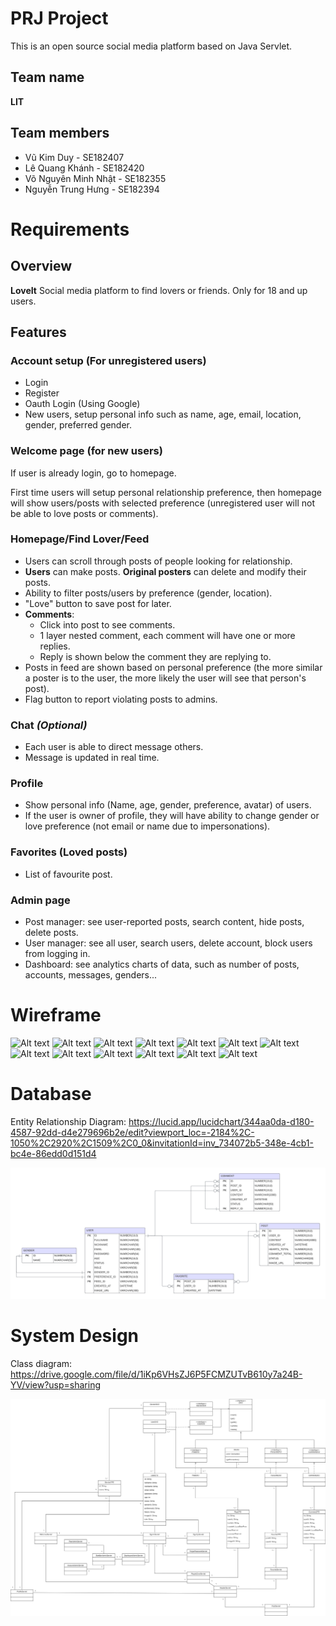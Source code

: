 # PRJ Project

This is an open source social media platform based on Java Servlet.

## Team name
**LIT**

## Team members
- Vũ Kim Duy - SE182407
- Lê Quang Khánh - SE182420
- Võ Nguyên Minh Nhật - SE182355
- Nguyễn Trung Hưng - SE182394

# Requirements

## Overview
**LoveIt**
Social media platform to find lovers or friends. Only for 18 and up users.

## Features
### Account setup (For unregistered users)
 - Login
 - Register
 - Oauth Login (Using Google)
 - New users, setup personal info such as name, age, email, location, gender, preferred gender.

### Welcome page (for new users)
If user is already login, go to homepage.

First time users will setup personal relationship preference, 
then homepage will show users/posts with selected preference (unregistered user will not be able to love posts or comments).

### Homepage/Find Lover/Feed
- Users can scroll through posts of people looking for relationship.
- **Users** can make posts. **Original posters** can delete and modify their posts.
- Ability to filter posts/users by preference (gender, location).
- "Love" button to save post for later.
- **Comments**:
    - Click into post to see comments.
    - 1 layer nested comment, each comment will have one or more replies.
    - Reply is shown below the comment they are replying to.
- Posts in feed are shown based on personal preference (the more similar a poster is to the user, the more likely the user will see that person's post).
- Flag button to report violating posts to admins.

### Chat *(Optional)*
- Each user is able to direct message others.
- Message is updated in real time.

### Profile
- Show personal info (Name, age, gender, preference, avatar) of users.
- If the user is owner of profile, they will have ability to change gender or love preference (not email or name due to impersonations).

### Favorites (Loved posts)
- List of favourite post.

### Admin page
- Post manager: see user-reported posts, search content, hide posts, delete posts.
- User manager: see all user, search users, delete account, block users from logging in.
- Dashboard: see analytics charts of data, such as number of posts, accounts, messages, genders...

# Wireframe
![Alt text](Wireframe/Wireframe_LoveIT-1.png)
![Alt text](Wireframe/Wireframe_LoveIT-2.png)
![Alt text](Wireframe/Wireframe_LoveIT-3.png)
![Alt text](Wireframe/Wireframe_LoveIT-4.png)
![Alt text](Wireframe/Wireframe_LoveIT-5.png)
![Alt text](Wireframe/Wireframe_LoveIT-6.png)
![Alt text](Wireframe/Wireframe_LoveIT-7.png)
![Alt text](Wireframe/Wireframe_LoveIT-8.png)
![Alt text](Wireframe/Wireframe_LoveIT-9.png)
![Alt text](Wireframe/Wireframe_LoveIT-10.png)
![Alt text](Wireframe/Wireframe_LoveIT-11.png)
![Alt text](Wireframe/Wireframe_LoveIT-12.png)
![Alt text](Wireframe/Wireframe_LoveIT-13.png)

# Database
Entity Relationship Diagram: https://lucid.app/lucidchart/344aa0da-d180-4587-92dd-d4e279696b2e/edit?viewport_loc=-2184%2C-1050%2C2920%2C1509%2C0_0&invitationId=inv_734072b5-348e-4cb1-bc4e-86edd0d151d4

![Alt text](Database/ERD.png)

# System Design
Class diagram: https://drive.google.com/file/d/1iKp6VHsZJ6P5FCMZUTvB610y7a24B-YV/view?usp=sharing 

![Alt text](SystemDesign/ClassDiagram.png)
